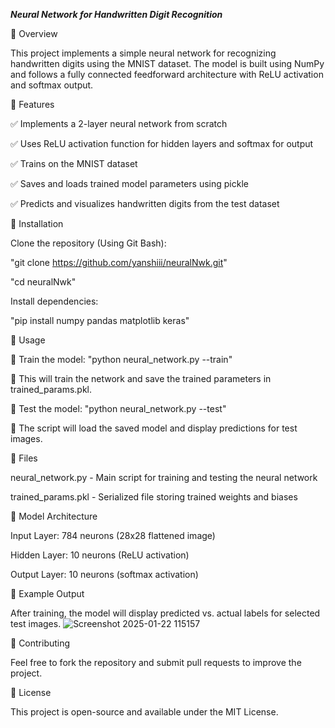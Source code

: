 ***Neural Network for Handwritten Digit Recognition***

📌 Overview

This project implements a simple neural network for recognizing handwritten digits using the MNIST dataset. The model is built using NumPy and follows a fully connected feedforward architecture with ReLU activation and softmax output.

📌 Features

✅ Implements a 2-layer neural network from scratch

✅ Uses ReLU activation function for hidden layers and softmax for output

✅ Trains on the MNIST dataset

✅ Saves and loads trained model parameters using pickle

✅ Predicts and visualizes handwritten digits from the test dataset

📌 Installation

Clone the repository (Using Git Bash):

"git clone https://github.com/yanshiii/neuralNwk.git"

"cd neuralNwk"

Install dependencies:

"pip install numpy pandas matplotlib keras"

📌 Usage

🔹 Train the model: "python neural_network.py --train"

🔹 This will train the network and save the trained parameters in trained_params.pkl.

🔹 Test the model: "python neural_network.py --test"

🔹 The script will load the saved model and display predictions for test images.

📂 Files

neural_network.py - Main script for training and testing the neural network

trained_params.pkl - Serialized file storing trained weights and biases

📌 Model Architecture

Input Layer: 784 neurons (28x28 flattened image)

Hidden Layer: 10 neurons (ReLU activation)

Output Layer: 10 neurons (softmax activation)

📌 Example Output

After training, the model will display predicted vs. actual labels for selected test images.
![Screenshot 2025-01-22 115157](https://github.com/user-attachments/assets/46b18960-1930-453d-b1e7-2d4b40eafd8d)


🤝 Contributing

Feel free to fork the repository and submit pull requests to improve the project.

📜 License

This project is open-source and available under the MIT License.
